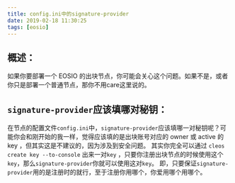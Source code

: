 ```yaml
---
title: config.ini中的signature-provider
date: 2019-02-18 11:30:25
tags: [eosio]
---
```


## 概述：
如果你要部署一个 EOSIO 的出块节点，你可能会关心这个问题。如果不是，或者你只是部署一个普通节点，那你不用care这里说的。

<!--more-->

## `signature-provider`应该填哪对秘钥：
在节点的配置文件`config.ini`中，`signature-provider`应该填哪一对秘钥呢？可能你会和刚开始的我一样，觉得应该填的是出块账号对应的 owner 或 active 的 key ，但其实这是不建议的，因为涉及到安全问题。
其实你完全可以通过 `cleos create key --to-console` 出来一对`key` ，只要你注册出块节点的时候使用这个`key`，那么`signature-provider`你就可以使用这对`key`。
即，只要保证`signature-provider`用的是注册时的就行，至于注册你用哪个，你爱用哪个用哪个。
